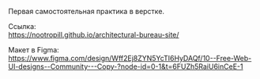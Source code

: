 Первая самостоятельная практика в верстке.  
  
Ссылка:  
https://nootropill.github.io/architectural-bureau-site/  
  
Макет в Figma:  
https://www.figma.com/design/Wff2Ej8ZYN5YcTI6HyDAQf/10--Free-Web-UI-designs--Community---Copy-?node-id=0-1&t=6FUZh5RaiU6inCeE-1
